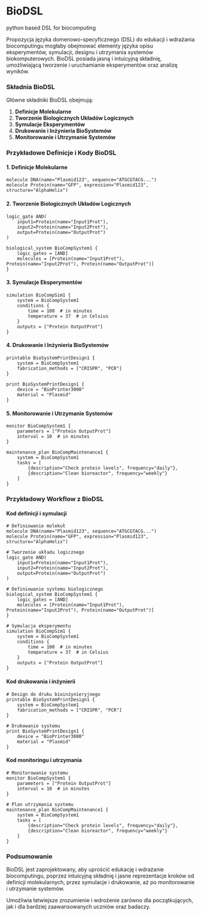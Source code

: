 # BioDSL
python based DSL for biocomputing

Propozycja języka domenowo-specyficznego (DSL) do edukacji i wdrażania biocomputingu mogłaby obejmować elementy języka opisu eksperymentów, symulacji, designu i utrzymania systemów biokomputerowych. 
BioDSL posiada jasną i intuicyjną składnię, umożliwiającą tworzenie i uruchamianie eksperymentów oraz analizę wyników.


### Składnia BioDSL

Główne składniki BioDSL obejmują:
1. **Definicje Molekularne**
2. **Tworzenie Biologicznych Układów Logicznych**
3. **Symulacje Eksperymentów**
4. **Drukowanie i Inżynieria BioSystemów**
5. **Monitorowanie i Utrzymanie Systemów**

### Przykładowe Definicje i Kody BioDSL

#### 1. Definicje Molekularne

```plaintext
molecule DNA(name="Plasmid123", sequence="ATGCGTACG...")
molecule Protein(name="GFP", expression="Plasmid123", structure="AlphaHelix")
```

#### 2. Tworzenie Biologicznych Układów Logicznych

```plaintext
logic_gate AND(
    input1=Protein(name="Input1Prot"),
    input2=Protein(name="Input2Prot"),
    output=Protein(name="OutputProt")
)

biological_system BioCompSystem1 {
    logic_gates = [AND]
    molecules = [Protein(name="Input1Prot"), Protein(name="Input2Prot"), Protein(name="OutputProt")]
}
```

#### 3. Symulacje Eksperymentów

```plaintext
simulation BioCompSim1 {
    system = BioCompSystem1
    conditions {
        time = 100  # in minutes
        temperature = 37  # in Celsius
    }
    outputs = ["Protein OutputProt"]
}
```

#### 4. Drukowanie i Inżynieria BioSystemów

```plaintext
printable BioSystemPrintDesign1 {
    system = BioCompSystem1
    fabrication_methods = ["CRISPR", "PCR"]
}

print BioSystemPrintDesign1 {
    device = "BioPrinter3000"
    material = "Plasmid"
}
```

#### 5. Monitorowanie i Utrzymanie Systemów

```plaintext
monitor BioCompSystem1 {
    parameters = ["Protein OutputProt"]
    interval = 10  # in minutes
}

maintenance_plan BioCompMaintenance1 {
    system = BioCompSystem1
    tasks = [
        {description="Check protein levels", frequency="daily"},
        {description="Clean bioreactor", frequency="weekly"}
    ]
}
```

### Przykładowy Workflow z BioDSL

#### Kod definicji i symulacji

```plaintext
# Definiowanie molekuł
molecule DNA(name="Plasmid123", sequence="ATGCGTACG...")
molecule Protein(name="GFP", expression="Plasmid123", structure="AlphaHelix")

# Tworzenie układu logicznego
logic_gate AND(
    input1=Protein(name="Input1Prot"),
    input2=Protein(name="Input2Prot"),
    output=Protein(name="OutputProt")
)

# Definiowanie systemu biologicznego
biological_system BioCompSystem1 {
    logic_gates = [AND]
    molecules = [Protein(name="Input1Prot"), Protein(name="Input2Prot"), Protein(name="OutputProt")]
}

# Symulacja eksperymentu
simulation BioCompSim1 {
    system = BioCompSystem1
    conditions {
        time = 100  # in minutes
        temperature = 37  # in Celsius
    }
    outputs = ["Protein OutputProt"]
}
```

#### Kod drukowania i inżynierii

```plaintext
# Design do druku bioinżynieryjnego
printable BioSystemPrintDesign1 {
    system = BioCompSystem1
    fabrication_methods = ["CRISPR", "PCR"]
}

# Drukowanie systemu
print BioSystemPrintDesign1 {
    device = "BioPrinter3000"
    material = "Plasmid"
}
```

#### Kod monitoringu i utrzymania

```plaintext
# Monitorowanie systemu
monitor BioCompSystem1 {
    parameters = ["Protein OutputProt"]
    interval = 10  # in minutes
}

# Plan utrzymania systemu
maintenance_plan BioCompMaintenance1 {
    system = BioCompSystem1
    tasks = [
        {description="Check protein levels", frequency="daily"},
        {description="Clean bioreactor", frequency="weekly"}
    ]
}
```

### Podsumowanie

BioDSL jest zaprojektowany, aby uprościć edukację i wdrażanie biocomputingu, poprzez intuicyjną składnię i jasne reprezentacje kroków od definicji molekularnych, przez symulacje i drukowanie, aż po monitorowanie i utrzymanie systemów.

Umożliwia łatwiejsze zrozumienie i wdrożenie zarówno dla początkujących, jak i dla bardziej zaawansowanych uczniów oraz badaczy.

